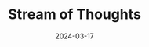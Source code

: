 ---
layout: layouts/stream-list
eleventyNavigation:
  key: stream
  title: Stream of Thoughts
  order: 5
eleventyComputed:
  collectionKey: stream
title: Stream of Thoughts
date: 2024-03-17
eleventyExcludeFromCollections: true
---